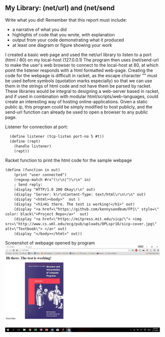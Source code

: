 ## My Library: (net/url) and (net/send
Write what you did!
Remember that this report must include:

* a narrative of what you did
* highlights of code that you wrote, with explanation
* output from your code demonstrating what it produced
* at least one diagram or figure showing your work

I created a basic web page and used the net/url library to listen to a port (html / 80) on my local-host (127.0.0.1)
The program then uses (net/send-url to make the user's web browser to connect to the local-host at 80, at which point the listener
responds with a html formatted web-page. Creating the code for the webpage is difficult in racket, as the escape character "\" must be used before symbols (quotation marks especially) so that we can use them in the strings of html code and not have them be parsed by racket. These libraries would be integral to designing a web-server based in racket, and if used in combination with modular html/scripts/web-languages, could create an interesting way of hosting online-applications. Given a static public ip, this program could be simply modified to host publicly, and the send-url function can already be used to open a browser to any public page.

Listener for connection at port:
```racket
  (define listener (tcp-listen port-no 5 #t))
  (define (rept)
    (handle listener)
    (rept))
```

Racket function to print the html code for the sample webpage
```racket
(define (function in out)
    (print "user connected")
    (regexp-match #rx"(\r\n|^)\r\n" in)
    ; Send reply:
    (display "HTTP/1.0 200 Okay\r\n" out)
    (display "Server: k\r\nContent-Type: text/html\r\n\r\n" out)
    (display "<html><body>"  out )
    (display "<h1>Hi there. The test is working!</h1>" out)
    (display "<a href=\"https://github.com/kennysandbum/FP1\" style=\" color: black\">Project Repo</a>"  out)
    (display "<a href=\"https://mitpress.mit.edu/sicp/\"> <img src=\"http://www.cs.uml.edu/ecg/pub/uploads/OPLspr16/sicp-cover.jpg\" alt=\"Textbook\"> </a>" out)
    (display "</body></html>" out))
```
Screenshot of webpage opened by program
![alt text](https://github.com/kennysandbum/FP1/blob/master/Screenshot.png)

